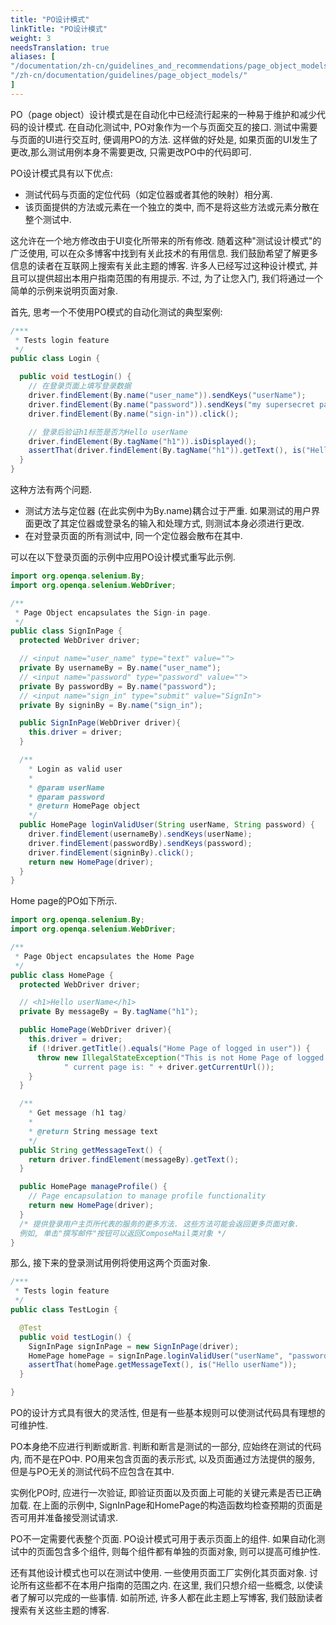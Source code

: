 ```yaml
---
title: "PO设计模式"
linkTitle: "PO设计模式"
weight: 3
needsTranslation: true
aliases: [
"/documentation/zh-cn/guidelines_and_recommendations/page_object_models/",
"/zh-cn/documentation/guidelines/page_object_models/"
]
---
```



PO（page object）设计模式是在自动化中已经流行起来的一种易于维护和减少代码的设计模式. 在自动化测试中, PO对象作为一个与页面交互的接口. 
测试中需要与页面的UI进行交互时, 便调用PO的方法. 这样做的好处是, 如果页面的UI发生了更改,那么测试用例本身不需要更改, 只需更改PO中的代码即可. 

PO设计模式具有以下优点: 

* 测试代码与页面的定位代码（如定位器或者其他的映射）相分离. 
* 该页面提供的方法或元素在一个独立的类中, 而不是将这些方法或元素分散在整个测试中. 

这允许在一个地方修改由于UI变化所带来的所有修改. 随着这种"测试设计模式"的广泛使用, 可以在众多博客中找到有关此技术的有用信息. 
我们鼓励希望了解更多信息的读者在互联网上搜索有关此主题的博客. 许多人已经写过这种设计模式, 并且可以提供超出本用户指南范围的有用提示. 
不过, 为了让您入门, 我们将通过一个简单的示例来说明页面对象. 

首先, 思考一个不使用PO模式的自动化测试的典型案例: 

```java
/***
 * Tests login feature
 */
public class Login {

  public void testLogin() {
    // 在登录页面上填写登录数据
    driver.findElement(By.name("user_name")).sendKeys("userName");
    driver.findElement(By.name("password")).sendKeys("my supersecret password");
    driver.findElement(By.name("sign-in")).click();

    // 登录后验证h1标签是否为Hello userName
    driver.findElement(By.tagName("h1")).isDisplayed();
    assertThat(driver.findElement(By.tagName("h1")).getText(), is("Hello userName"));
  }
}
```

这种方法有两个问题. 

* 测试方法与定位器 (在此实例中为By.name)耦合过于严重. 如果测试的用户界面更改了其定位器或登录名的输入和处理方式, 则测试本身必须进行更改. 
* 在对登录页面的所有测试中, 同一个定位器会散布在其中. 

可以在以下登录页面的示例中应用PO设计模式重写此示例. 

```java
import org.openqa.selenium.By;
import org.openqa.selenium.WebDriver;

/**
 * Page Object encapsulates the Sign-in page.
 */
public class SignInPage {
  protected WebDriver driver;

  // <input name="user_name" type="text" value="">
  private By usernameBy = By.name("user_name");
  // <input name="password" type="password" value="">
  private By passwordBy = By.name("password");
  // <input name="sign_in" type="submit" value="SignIn">
  private By signinBy = By.name("sign_in");

  public SignInPage(WebDriver driver){
    this.driver = driver;
  }

  /**
    * Login as valid user
    *
    * @param userName
    * @param password
    * @return HomePage object
    */
  public HomePage loginValidUser(String userName, String password) {
    driver.findElement(usernameBy).sendKeys(userName);
    driver.findElement(passwordBy).sendKeys(password);
    driver.findElement(signinBy).click();
    return new HomePage(driver);
  }
}
```

Home page的PO如下所示. 

```java
import org.openqa.selenium.By;
import org.openqa.selenium.WebDriver;

/**
 * Page Object encapsulates the Home Page
 */
public class HomePage {
  protected WebDriver driver;

  // <h1>Hello userName</h1>
  private By messageBy = By.tagName("h1");

  public HomePage(WebDriver driver){
    this.driver = driver;
    if (!driver.getTitle().equals("Home Page of logged in user")) {
      throw new IllegalStateException("This is not Home Page of logged in user," +
            " current page is: " + driver.getCurrentUrl());
    }
  }

  /**
    * Get message (h1 tag)
    *
    * @return String message text
    */
  public String getMessageText() {
    return driver.findElement(messageBy).getText();
  }

  public HomePage manageProfile() {
    // Page encapsulation to manage profile functionality
    return new HomePage(driver);
  }
  /* 提供登录用户主页所代表的服务的更多方法. 这些方法可能会返回更多页面对象. 
  例如, 单击"撰写邮件"按钮可以返回ComposeMail类对象 */
}
```

那么, 接下来的登录测试用例将使用这两个页面对象. 

```java
/***
 * Tests login feature
 */
public class TestLogin {

  @Test
  public void testLogin() {
    SignInPage signInPage = new SignInPage(driver);
    HomePage homePage = signInPage.loginValidUser("userName", "password");
    assertThat(homePage.getMessageText(), is("Hello userName"));
  }

}
```

PO的设计方式具有很大的灵活性, 但是有一些基本规则可以使测试代码具有理想的可维护性. 

PO本身绝不应进行判断或断言. 判断和断言是测试的一部分, 应始终在测试的代码内, 而不是在PO中. 
PO用来包含页面的表示形式, 以及页面通过方法提供的服务, 但是与PO无关的测试代码不应包含在其中. 

实例化PO时, 应进行一次验证, 即验证页面以及页面上可能的关键元素是否已正确加载. 
在上面的示例中, SignInPage和HomePage的构造函数均检查预期的页面是否可用并准备接受测试请求. 

PO不一定需要代表整个页面.  PO设计模式可用于表示页面上的组件. 
如果自动化测试中的页面包含多个组件, 则每个组件都有单独的页面对象, 则可以提高可维护性. 

还有其他设计模式也可以在测试中使用. 一些使用页面工厂实例化其页面对象. 讨论所有这些都不在本用户指南的范围之内. 
在这里, 我们只想介绍一些概念, 以使读者了解可以完成的一些事情. 
如前所述, 许多人都在此主题上写博客, 我们鼓励读者搜索有关这些主题的博客. 

